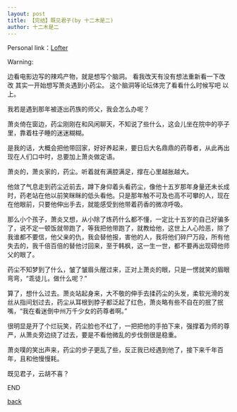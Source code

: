 ```yaml
---
layout: post
title: 【完结】既见君子(by 十二木是二)
author: 十二木是二
---
```


Personal link：[Lofter](http://mushier.lofter.com/)

Warning:



边看电影边写的辣鸡产物，就是想写个脑洞。
看我改天有没有想法重新看一下改改
其实一开始想写萧炎遇到小药尘。
这个脑洞等论坛体完了看看什么时候写吧
以上。

我若是遇到那年被逐出药族的师父，我会怎么办呢？

萧炎倚在窗边，药尘刚刚在和风闲聊天，不知说了些什么，这会儿坐在院中的亭子里，靠着柱子睡的迷迷糊糊。

是我的话，大概会把他带回家，好好养起来，要日后大名鼎鼎的药尊者，从此再出现在人们口中时，总要加上萧炎做定语。

萧炎的，萧炎家的，药尘。听着就有满腔满足，撑在心里越胀越大。

他敛了气息走到药尘近前去，蹲下身仰着头看药尘，像他十五岁那年身量还未长成时，药老站在他以前笑眯眯的低头看他。只是那年触不可及也高不可攀的人，现在在他眼前，只要他伸出手去，就能感受到他带着药香的微凉呼吸。

那么小个孩子，萧炎又想，从小除了炼药什么都不懂，一定比十五岁的自己好骗多了，说不定一顿饭就带跑了，等我把他带跑了，就教给他，这世上人心险恶，除了我谁都不要信，他父亲的仇，我会替他报，害他的人，我将他们碎尸万段，所有他失去的，我千倍百倍的替他讨回来，至于韩枫，这一生一世，都不要再出现碍他师父的眼了。

药尘不知梦到了什么，皱了皱眉头醒过来，正对上萧炎的眼，只是一愣就笑的眉眼弯弯，“乖徒儿，做什么呢？”

算了，想什么过去。萧炎站起身来，大不敬的伸手去揉药尘的头发，柔软光滑的发丝从指间划过去，药尘从耳根到脖子都泛起了红色，萧炎略有些不自在的抿了抿嘴，“我在看迷倒中州万千少女的药尊者啊。”

很明显是开了个烂玩笑，药尘脸也不红了，一把把他的手拍下来，强撑着为师的尊严，从萧炎旁边绕了过去，要是不看他微乱的步伐倒很是稳重。

萧炎噗的笑出声来，药尘的步子更乱了些，反正我已经遇到他了，接下来千年百年，且和他慢慢耗。

既见君子，云胡不喜？

END

[back](https://allforyanchen.github.io/)
